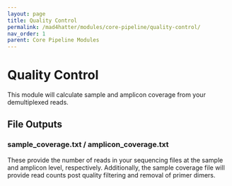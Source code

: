 ```yaml
---
layout: page
title: Quality Control
permalink: /mad4hatter/modules/core-pipeline/quality-control/
nav_order: 1
parent: Core Pipeline Modules
---
```


# Quality Control

This module will calculate sample and amplicon coverage from your demultiplexed reads. 

## File Outputs

### sample_coverage.txt / amplicon_coverage.txt 
These provide the number of reads in your sequencing files at the sample and amplicon level, respectively. Additionally, the sample coverage file will provide read counts post quality filtering and removal of primer dimers.


[jekyll-organization]: https://github.com/EPPIcenter
